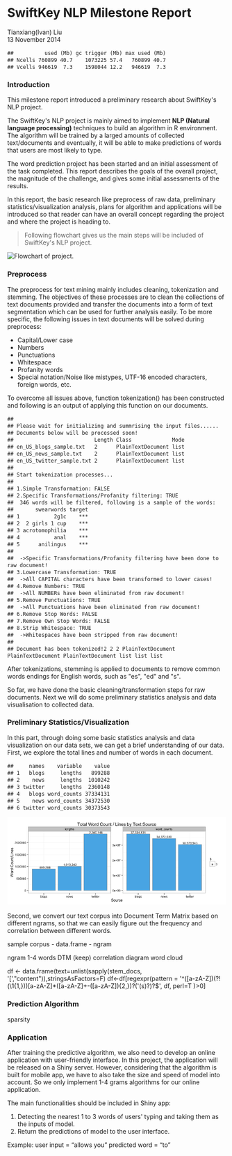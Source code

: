 # SwiftKey NLP Milestone Report
Tianxiang(Ivan) Liu  
13 November 2014  


```
##          used (Mb) gc trigger (Mb) max used (Mb)
## Ncells 760899 40.7    1073225 57.4   760899 40.7
## Vcells 946619  7.3    1598044 12.2   946619  7.3
```

### Introduction
This milestone report introduced a preliminary research about SwiftKey's NLP project.

The SwiftKey's NLP project is mainly aimed to implement **NLP (Natural language processing)** techniques to build an algorithm in R environment. The algorithm will be trained by a larged amounts of collected text/documents and eventually, it will be able to make predictions of words that users are most likely to type. 

The word prediction project has been started and an initial assessment of the task completed. This report describes the goals of the overall project, the magnitude of the challenge, and gives some initial assessments of the results.

In this report, the basic research like preprocess of raw data, preliminary statistics/visualization analysis, plans for algorithm and applications will be introduced so that reader can have an overall concept regarding the project and where the project is heading to.

> Following flowchart gives us the main steps will be included of SwiftKey's NLP project. 

![Flowchart of project.](/Users/ivan/Work_directory/SwiftKey/SwiftKey-Natural-language/Milestone_report_rubric/flowchart.png)

### Preprocess
The preprocess for text mining mainly includes cleaning, tokenization and stemming. The objectives of these processes are to clean the collections of text documents provided and transfer the documents into a form of text segmentation which can be used for further analysis easily. To be more specific, the following issues in text documents will be solved during preprocess:

- Capital/Lower case
- Numbers
- Punctuations
- Whitespace
- Profanity words
- Special notation/Noise like mistypes, UTF-16 encoded characters, foreign words, etc.

To overcome all issues above, function tokenization() has been constructed and following is an output of applying this function on our documents.
 

```
## 
## Please wait for initializing and summrising the input files......
## Documents below will be processed soon!
##                          Length Class             Mode
## en_US_blogs_sample.txt   2      PlainTextDocument list
## en_US_news_sample.txt    2      PlainTextDocument list
## en_US_twitter_sample.txt 2      PlainTextDocument list
## 
## Start tokenization processes...
## 
## 1.Simple Transformation: FALSE
## 2.Specific Transformations/Profanity filtering: TRUE
##  346 words will be filtered, following is a sample of the words:
##       swearwords target
## 1           2g1c    ***
## 2  2 girls 1 cup    ***
## 3 acrotomophilia    ***
## 4           anal    ***
## 5      anilingus    ***
## 
##  ->Specific Transformations/Profanity filtering have been done to raw document!
## 3.Lowercase Transformation: TRUE
##  ->All CAPITAL characters have been transformed to lower cases!
## 4.Remove Numbers: TRUE
##  ->All NUMBERs have been eliminated from raw document!
## 5.Remove Punctuations: TRUE
##  ->All Punctuations have been eliminated from raw document!
## 6.Remove Stop Words: FALSE
## 7.Remove Own Stop Words: FALSE
## 8.Strip Whitespace: TRUE
##  ->Whitespaces have been stripped from raw document!
## 
## Document has been tokenized!2 2 2 PlainTextDocument PlainTextDocument PlainTextDocument list list list
```

After tokenizations, stemming is applied to documents to remove common words endings for English words, such as "es", "ed" and "s". 



So far, we have done the basic cleaning/transformation steps for raw documents. Next we will do some preliminary statistics analysis and data visualisation to collected data.

### Preliminary Statistics/Visualization
In this part, through doing some basic statistics analysis and data visualization on our data sets, we can get a brief understanding of our data. 
First, we explore the total lines and number of words in each document.


```
##     names    variable    value
## 1   blogs     lengths   899288
## 2    news     lengths  1010242
## 3 twitter     lengths  2360148
## 4   blogs word_counts 37334131
## 5    news word_counts 34372530
## 6 twitter word_counts 30373543
```

![](./SwiftKey_NLP_Milestone_Report_files/figure-html/unnamed-chunk-4-1.png) 

Second, we convert our text corpus into Document Term Matrix based on different ngrams, so that we can easily figure out the frequency and correlation between different words. 



sample
corpus - data.frame - ngram

ngram 1-4
words DTM (keep)
correlation diagram
word cloud

df <- data.frame(text=unlist(sapply(stem_docs, '[',"content")),stringsAsFactors=F)
df<-df[regexpr(pattern = '^([a-zA-Z])(?!(\\1{1,}))[a-zA-Z]*([a-zA-Z]+-([a-zA-Z]){2,})?(\'(s)?)?$', df, perl=T )>0]

### Prediction Algorithm
sparsity

### Application
After training the predictive algorithm, we also need to develop an online application with user-friendly interface. In this project, the application will be released on a Shiny server. However, considering that the algorithm is built for mobile app, we have to also take the size and speed of model into account. So we only implement 1-4 grams algorithms for our online application.

The main functionalities should be included in Shiny app:

1. Detecting the nearest 1 to 3 words of users' typing and taking them as the inputs of model. 
2. Return the predictions of model to the user interface.

Example: 
user input = “allows you” 
predicted word = “to”

